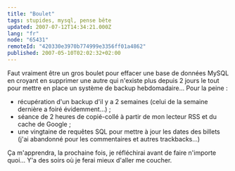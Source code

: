 ```yaml
---
title: "Boulet"
tags: stupides, mysql, pense bête
updated: 2007-07-12T14:34:21.000Z
lang: "fr"
node: "65431"
remoteId: "420330e3970b774999e3356ff01a4862"
published: 2007-05-10T02:02:32+02:00
---
```

 
Faut vraiment être un gros boulet pour effacer une base de données MySQL en croyant en supprimer une autre qui n'existe plus depuis 2 jours le tout pour mettre en place un système de backup hebdomadaire… Pour la peine :

 * récupération d'un backup d'il y a 2 semaines (celui de la semaine dernière a foiré évidemment…) ;
 * séance de 2 heures de copié-collé à partir de mon lecteur RSS et du cache de Google ;
 * une vingtaine de requêtes SQL pour mettre à jour les dates des billets (j'ai abandonné pour les commentaires et autres trackbacks…)
 
Ça m'apprendra, la prochaine fois, je réfléchirai avant de faire n'importe quoi… Y'a des soirs où je ferai mieux d'aller me coucher.

